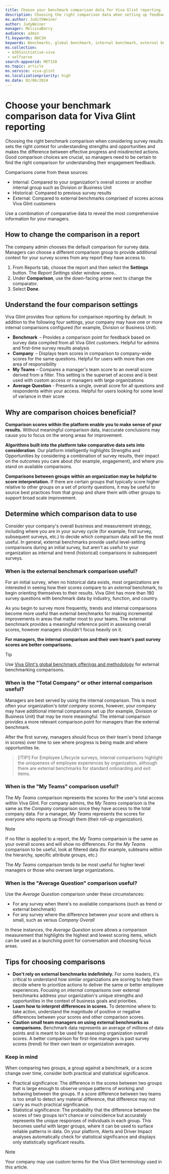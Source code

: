 ```yaml
---
title: Choose your benchmark comparison data for Viva Glint reporting
description: Choosing the right comparison data when setting up feedback reporting sets the right context for understanding strengths and opportunities.
ms.author: JudithWeiner
author: JudyWeiner
manager: MelissaBarry
audience: admin
f1.keywords: NOCSH
keywords: Benchmarks, global benchmark, internal benchmark, external benchmark, survey comparators, My Teams, Average Question
ms.collection: 
 - m365initiative-viva
 - selfserve
search-appverid: MET150
ms.topic: article
ms.service: viva-glint
ms.localizationpriority: high
ms.date: 02/06/2024
---
```


# Choose your benchmark comparison data for Viva Glint reporting

Choosing the right benchmark comparison when considering survey results sets the right context for understanding strengths and opportunities and makes the difference between effective progress and misdirected actions. Good comparison choices are crucial, so managers need to be certain to find the right comparison for understanding their engagement feedback.

Comparisons come from these sources:

- Internal: Compared to your organization's overall scores or another internal group such as Division or Business Unit
- Historical: Compared to previous survey results
- External: Compared to external benchmarks comprised of scores across Viva Glint customers

Use a combination of comparative data to reveal the most comprehensive information for your managers.

## How to change the comparison in a report

The company admin chooses the default comparison for survey data. Managers can choose a different comparison group to provide additional context for your survey scores from any report they have access to.

1. From Reports tab, choose the report and then select the **Settings** button. The *Report Settings* slider window opens..
2. Under **Comparison**, use the down-facing arrow next to change the  comparator.
3. Select **Done**.

## Understand the four comparison settings

Viva Glint provides four options for comparison reporting by default. In addition to the following four settings, your company may have one or more internal comparisons configured (for example, Division or Business Unit).

- **Benchmark**  – Provides a comparison point for feedback based on survey data compiled from all Viva Glint customers. Helpful for admins and first-time survey results analysis
- **Company**  – Displays team scores in comparison to company-wide scores for the same questions. Helpful for users with more than one area of responsibility
- **My Teams** – Compares a manager's team score to an overall score derived from a filter. This setting is the superset of access and is best used with custom access or managers with large organizations
- **Average Question** - Presents a single, overall score for all questions and respondents within your access. Helpful for users looking for some level of variance in their score

## Why are comparison choices beneficial?

**Comparison scores within the platform enable you to make sense of your results.** Without meaningful comparison data, inaccurate conclusions may cause you to focus on the wrong areas for improvement.

**Algorithms built into the platform take comparative data sets into consideration**. Our platform intelligently highlights Strengths and Opportunities by considering a combination of survey results, their impact on the outcomes you care about (for example, engagement), and where you stand on available comparisons.

**Comparisons between groups within an organization may be helpful to score interpretation.** If there are certain groups that typically score higher relative to other groups on a set of priority questions, it may be useful to source best practices from that group and share them with other groups to support broad scale improvement.

## Determine which comparison data to use

Consider your company's overall business and measurement strategy, including where you are in your survey cycle (for example, first survey, subsequent surveys, etc.) to decide which comparison data will be the most useful. In general, external benchmarks provide useful level-setting comparisons during an initial survey, but aren't as useful to your organization as internal and trend (historical) comparisons in subsequent surveys.

### When is the external benchmark comparison useful?

For an initial survey, when no historical data exists, most organizations are interested in seeing how their scores compare to an *external* benchmark, to begin orienting themselves to their results. Viva Glint has more than 180 survey questions with benchmark data by industry, function, and country.

As you begin to survey more frequently, trends and internal comparisons become more useful than external benchmarks for making incremental improvements in areas that matter most to your teams. The external benchmark provides a meaningful reference point in assessing overall scores, however managers shouldn't focus heavily on it. 

**For managers, the internal comparison and their own team's past survey scores are better comparisons.**

> [!TIP]
> Use [Viva Glint's global benchmark offerings and methodology](https://community.glintinc.com/survey-science-55/benchmarks-glint-s-global-benchmark-offerings-and-methodology-1611) for external benchmarking comparisons.

### When is the "Total Company" or other internal comparison useful?

Managers are best served by using the internal comparison. This is most often your organization's *total company* scores, however, your company may have additional internal comparisons set up (for example, Division or Business Unit) that may be more meaningful. The internal comparison provides a more relevant comparison point for managers than the external benchmark.

After the first survey, managers should focus on their team's trend (change in scores) over time to see where progress is being made and where opportunities lie.

> [!TIP!]
> For Employee Lifecycle surveys, internal comparisons highlight the uniqueness of employee experiences by organization, although there are external benchmarks for standard onboarding and exit items.

### When is the "My Teams" comparison useful?

The *My Teams* comparison represents the scores for the user's total access within Viva Glint. For company admins, the *My Teams* comparison is the same as the *Company* comparison since they have access to the total company data. For a manager, *My Teams* represents the scores for everyone who reports up through them (their roll-up organization).

> [!NOTE]
> If no filter is applied to a report, the *My Teams* comparison is the same as your overall scores and will show no differences. For the *My Team*s comparison to be useful, look at filtered data (for example, subteams within the hierarchy, specific attribute groups, etc.)

The *My Teams* comparison tends to be most useful for higher level managers or those who oversee large organizations.

### When is the "Average Question" comparison useful?

Use the *Average Question* comparison under these circumstances:

- For any survey when there's no available comparisons (such as trend or external benchmark)
- For any survey where the difference between your score and others is small, such as versus *Company Overall*

In these instances, the *Average Question* score allows a comparison measurement that highlights the highest and lowest scoring items, which can be used as a launching point for conversation and choosing focus areas.

## Tips for choosing comparisons 

- **Don't rely on external benchmarks indefinitely.** For some leaders, it's critical to understand how similar organizations are scoring to help them decide where to prioritize actions to deliver the same or better employee experiences. Focusing on *internal* comparisons over external benchmarks address your organization's unique strengths and opportunities in the context of business goals and priorities.
- **Learn how to interpret differences in scores.** To determine where to take action, understand the magnitude of positive or negative differences between your scores and other comparison scores.
- **Caution small team managers on using external benchmarks as comparisons.** Benchmark data represents an average of millions of data points and is meant to be used for assessing organization overall scores. A better comparison for first-line managers is past survey scores (trend) for their own team or organization averages.

### Keep in mind

When comparing two groups, a group against a benchmark, or a score change over time, consider both practical and statistical significance.

- Practical significance: The difference in the scores between two groups that is large enough to observe unique patterns of working and behaving between the groups. If a score difference between two teams is too small to detect any material difference, that difference may not carry as much practical significance.
- Statistical significance: The probability that the difference between the scores of two groups isn't chance or coincidence but accurately represents the unique responses of individuals in each group. This becomes useful with larger groups, where it can be used to surface reliable patterns in data. On your platform, Alerts and Driver Impact analyses automatically check for statistical significance and displays only statistically significant results.

> [!NOTE]
> Your company may use custom terms for the Viva Glint terminology used in this article.
